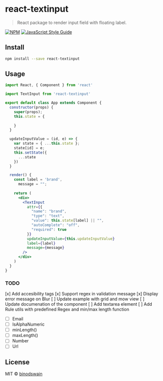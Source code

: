# react-textinput

> React package to render input field with floating label.

[![NPM](https://img.shields.io/npm/v/react-textinput.svg)](https://www.npmjs.com/package/react-textinput) [![JavaScript Style Guide](https://img.shields.io/badge/code_style-standard-brightgreen.svg)](https://standardjs.com)

## Install

```bash
npm install --save react-textinput
```

## Usage

```jsx
import React, { Component } from 'react'

import TextInput from 'react-textinput'

export default class App extends Component {
  constructor(props) {
    super(props);
    this.state = {
      
    }
  }

  updateInputValue = (id, e) => {
    var state = { ...this.state };
    state[id] = e;
    this.setState({
      ...state
    })
  }

  render() {
    const label = 'brand',
      message = "";
    
    return (
      <div>
        <TextInput
          attr={{
            "name": "brand",
            "type": "text",
            "value": this.state[label] || "",
            "autoComplete": "off",
            "required": true
          }}
          updateInputValue={this.updateInputValue}
          label={label}
          message={message}
        />
      </div>
    )
  }
}

```

### TODO
[x] Add accesibility tags
[x] Support regex in validation message
[x] Display error message on Blur
[ ] Update example with grid and mow view
[ ] Update documenation of the component
[ ] Add textarea element
[ ] Add Rule utils with predefined Regex and min/max length function
  - [ ] Email
  - [ ] IsAlphaNumeric
  - [ ] minLength()
  - [ ] maxLength()
  - [ ] Number
  - [ ] Url

## License

MIT © [binodswain](https://github.com/binodswain)
